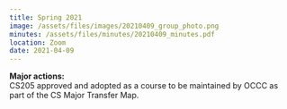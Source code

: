 ```yaml
---
title: Spring 2021
image: /assets/files/images/20210409_group_photo.png
minutes: /assets/files/minutes/20210409_minutes.pdf
location: Zoom
date: 2021-04-09
---
```


**Major actions:**  
CS205 approved and adopted as a course to be maintained by OCCC as part
of the CS Major Transfer Map.
